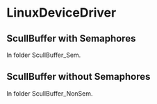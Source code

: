 # LinuxDeviceDriver
## ScullBuffer with Semaphores
In folder ScullBuffer_Sem.
## ScullBuffer without Semaphores
In folder ScullBuffer_NonSem.
